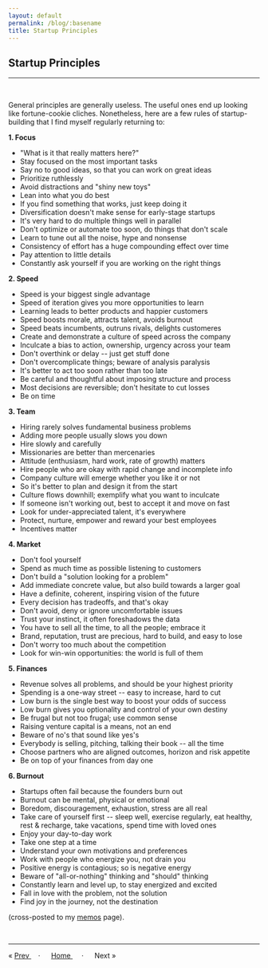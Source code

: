 ```yaml
---
layout: default
permalink: /blog/:basename
title: Startup Principles
---
```


## Startup Principles

----

<br/>

General principles are generally useless.  The useful ones end up looking like fortune-cookie cliches.  Nonetheless, here are a few rules of startup-building that I find myself regularly returning to:


**1. Focus**
- "What is it that really matters here?" 
- Stay focused on the most important tasks  
- Say no to good ideas, so that you can work on great ideas  
- Prioritize ruthlessly  
- Avoid distractions and "shiny new toys"  
- Lean into what you do best  
- If you find something that works, just keep doing it  
- Diversification doesn't make sense for early-stage startups  
- It's very hard to do multiple things well in parallel  
- Don't optimize or automate too soon, do things that don't scale  
- Learn to tune out all the noise, hype and nonsense  
- Consistency of effort has a huge compounding effect over time  
- Pay attention to little details  
- Constantly ask yourself if you are working on the right things  

**2. Speed**
- Speed is your biggest single advantage 
- Speed of iteration gives you more opportunities to learn  
- Learning leads to better products and happier customers  
- Speed boosts morale, attracts talent, avoids burnout  
- Speed beats incumbents, outruns rivals, delights customeres
- Create and demonstrate a culture of speed across the company  
- Inculcate a bias to action, ownership, urgency across your team  
- Don't overthink or delay -- just get stuff done  
- Don't overcomplicate things; beware of analysis paralysis  
- It's better to act too soon rather than too late  
- Be careful and thoughtful about imposing structure and process
- Most decisions are reversible; don't hesitate to cut losses
- Be on time

**3. Team**
- Hiring rarely solves fundamental business problems
- Adding more people usually slows you down
- Hire slowly and carefully
- Missionaries are better than mercenaries
- Attitude (enthusiasm, hard work, rate of growth) matters
- Hire people who are okay with rapid change and incomplete info
- Company culture will emerge whether you like it or not
- So it's better to plan and design it from the start
- Culture flows downhill; exemplify what you want to inculcate
- If someone isn't working out, best to accept it and move on fast
- Look for under-appreciated talent, it's everywhere
- Protect, nurture, empower and reward your best employees
- Incentives matter

**4. Market**
- Don't fool yourself
- Spend as much time as possible listening to customers
- Don't build a "solution looking for a problem"
- Add immediate concrete value, but also build towards a larger goal
- Have a definite, coherent, inspiring vision of the future
- Every decision has tradeoffs, and that's okay
- Don't avoid, deny or ignore uncomfortable issues
- Trust your instinct, it often foreshadows the data
- You have to sell all the time, to all the people; embrace it
- Brand, reputation, trust are precious, hard to build, and easy to lose
- Don't worry too much about the competition
- Look for win-win opportunities: the world is full of them

**5. Finances**
- Revenue solves all problems, and should be your highest priority
- Spending is a one-way street -- easy to increase, hard to cut
- Low burn is the single best way to boost your odds of success
- Low burn gives you optionality and control of your own destiny
- Be frugal but not too frugal; use common sense
- Raising venture capital is a means, not an end
- Beware of no's that sound like yes's
- Everybody is selling, pitching, talking their book -- all the time
- Choose partners who are aligned outcomes, horizon and risk appetite
- Be on top of your finances from day one

**6. Burnout**
- Startups often fail because the founders burn out
- Burnout can be mental, physical or emotional
- Boredom, discouragement, exhaustion, stress are all real
- Take care of yourself first -- sleep well, exercise regularly, eat healthy, rest & recharge, take vacations, spend time with loved ones
- Enjoy your day-to-day work 
- Take one step at a time
- Understand your own motivations and preferences
- Work with people who energize you, not drain you 
- Positive energy is contagious; so is negative energy
- Beware of "all-or-nothing" thinking and "should" thinking
- Constantly learn and level up, to stay energized and excited
- Fall in love with the problem, not the solution
- Find joy in the journey, not the destination

(cross-posted to my [memos](/memos) page).

<br/>

----

&laquo; <a href="/blog/2025-03-28-relentless-common-sense"> Prev </a> 
&emsp;· &emsp; <a href="/blog"> Home </a> &emsp; · &emsp; 
Next &raquo; 


<br/>
<br/>
<br/>

